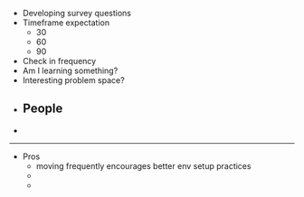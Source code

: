 - Developing survey questions
- Timeframe expectation
	- 30
	- 60
	- 90
- Check in frequency
- Am I learning something?
- Interesting problem space?
- People
	-
-
- ---
- Pros
	- moving frequently encourages better env setup practices
	-
	-